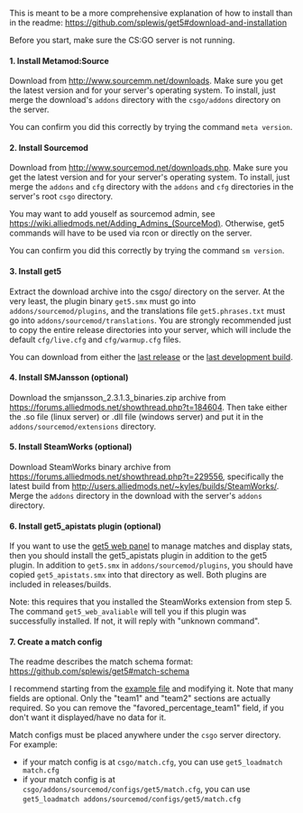 This is meant to be a more comprehensive explanation of how to install than in the readme: https://github.com/splewis/get5#download-and-installation

Before you start, make sure the CS:GO server is not running.

#### 1. Install Metamod:Source
Download from http://www.sourcemm.net/downloads. Make sure you get the latest version and for your server's operating system. To install, just merge the download's ``addons`` directory with the ``csgo/addons`` directory on the server.

You can confirm you did this correctly by trying the command ``meta version``.

#### 2. Install Sourcemod 
Download from http://www.sourcemod.net/downloads.php. Make sure you get the latest version and for your server's operating system. To install, just merge the ``addons`` and ``cfg`` directory with the ``addons`` and ``cfg`` directories in the server's root ``csgo`` directory.

You may want to add youself as sourcemod admin, see https://wiki.alliedmods.net/Adding_Admins_(SourceMod). Otherwise, get5 commands will have to be used via rcon or directly on the server.

You can confirm you did this correctly by trying the command ``sm version``.

#### 3. Install get5

Extract the download archive into the csgo/ directory on the server. At the very least, the plugin binary ``get5.smx`` must go into ``addons/sourcemod/plugins``, and the translations file ``get5.phrases.txt`` must go into ``addons/sourcemod/translations``. You are strongly recommended just to copy the entire release directories into your server, which will include the default ``cfg/live.cfg`` and ``cfg/warmup.cfg`` files. 

You can download from either the [last release](https://github.com/splewis/get5/releases) or the [last development build](http://ci.splewis.net/job/get5/lastSuccessfulBuild/).

#### 4. Install SMJansson (optional)
Download the smjansson_2.3.1.3_binaries.zip archive from https://forums.alliedmods.net/showthread.php?t=184604. Then take either the .so file (linux server) or .dll file (windows server) and put it in the ``addons/sourcemod/extensions`` directory.

#### 5. Install SteamWorks (optional)
Download SteamWorks binary archive from https://forums.alliedmods.net/showthread.php?t=229556, specifically the latest build from http://users.alliedmods.net/~kyles/builds/SteamWorks/. Merge the ``addons`` directory in the download with the server's ``addons`` directory.

#### 6. Install get5_apistats plugin (optional)
If you want to use the [get5 web panel](https://github.com/splewis/get5-web) to manage matches and display stats, then you should install the get5_apistats plugin in addition to the get5 plugin. In addition to ``get5.smx`` in ``addons/sourcemod/plugins``, you should have copied ``get5_apistats.smx`` into that directory as well. Both plugins are included in releases/builds.

Note: this requires that you installed the SteamWorks extension from step 5. The command ``get5_web_avaliable`` will tell you if this plugin was successfully installed. If not, it will reply with "unknown command".

#### 7. Create a match config

The readme describes the match schema format: https://github.com/splewis/get5#match-schema

I recommend starting from the [example file](https://github.com/splewis/get5/blob/master/configs/get5/example_match.cfg) and modifying it. Note that many fields are optional. Only the "team1" and "team2" sections are actually required. So you can remove the "favored_percentage_team1" field, if you don't want it displayed/have no data for it.

Match configs must be placed anywhere under the ``csgo`` server directory. For example:
- if your match config is at ``csgo/match.cfg``, you can use ``get5_loadmatch match.cfg``
- if your match config is at ``csgo/addons/sourcemod/configs/get5/match.cfg``, you can use ``get5_loadmatch addons/sourcemod/configs/get5/match.cfg``